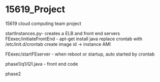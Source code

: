 # 15619_Project
15619 cloud computing team project

startInstances.py- creates a ELB and front end servers
FEexec/initiateFrontEnd - apt-get install java
replace crontab with /etc/init.d/crontab
create image id -> instance AMI

FEexec/startFEserver - when reboot or startup, auto started by crontab

phase1/q1/Q1.java - front end code

phase2
